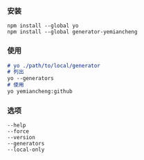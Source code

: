 ### 安装
```
npm install --global yo
npm install --global generator-yemiancheng
```

### 使用
```md
# yo ./path/to/local/generator
# 列出
yo --generators
# 使用
yo yemiancheng:github
```

### 选项
```
--help
--force
--version
--generators
--local-only
```